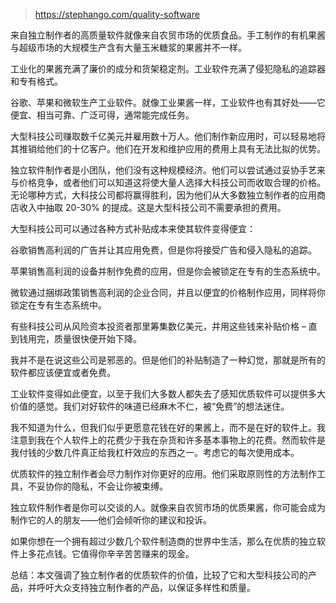 > https://stephango.com/quality-software

来自独立制作者的高质量软件就像来自农贸市场的优质食品。手工制作的有机果酱与超级市场的大规模生产含有大量玉米糖浆的果酱并不一样。

工业化的果酱充满了廉价的成分和货架稳定剂。工业软件充满了侵犯隐私的追踪器和专有格式。

谷歌、苹果和微软生产工业软件。就像工业果酱一样，工业软件也有其好处——它便宜、相当可靠、广泛可得，通常能完成任务。

大型科技公司赚取数千亿美元并雇用数十万人。他们制作新应用时，可以轻易地将其推销给他们的十亿客户。他们在开发和维护应用的费用上具有无法比拟的优势。

独立软件制作者是小团队，他们没有这种规模经济。他们可以尝试通过妥协手艺来与价格竞争，或者他们可以知道这将使大量人选择大科技公司而收取合理的价格。无论哪种方式，大科技公司都将赢得胜利，因为他们从大多数独立制作者的应用商店收入中抽取 20-30% 的提成。这是大型科技公司不需要承担的费用。

大型科技公司可以通过各种方式补贴成本来使其软件变得便宜：

谷歌销售高利润的广告并让其应用免费，但是你将接受广告和侵入隐私的追踪。

苹果销售高利润的设备并制作免费的应用，但是你会被锁定在专有的生态系统中。

微软通过捆绑政策销售高利润的企业合同，并且以便宜的价格制作应用，同样将你锁定在专有生态系统中。

有些科技公司从风险资本投资者那里筹集数亿美元，并用这些钱来补贴价格 – 直到钱用完，质量很快便开始下降。

我并不是在说这些公司是邪恶的。但是他们的补贴制造了一种幻觉，那就是所有的软件都应该便宜或者免费。

工业软件变得如此便宜，以至于我们大多数人都失去了感知优质软件可以提供多大价值的感觉。我们对好软件的味道已经麻木不仁，被“免费”的想法迷住。

我不知道为什么，但我们似乎更愿意花钱在好的果酱上，而不是在好的软件上。我注意到我在个人软件上的花费少于我在杂货和许多基本事物上的花费。然而软件是我付钱的少数几件真正给我杠杆效应的东西之一。考虑它的每次使用成本。

优质软件的独立制作者会尽力制作对你更好的应用。他们采取原则性的方法制作工具，不妥协你的隐私，不会让你被束缚。

独立软件制作者是你可以交谈的人。就像来自农贸市场的优质果酱，你可能会成为制作它的人的朋友——他们会倾听你的建议和投诉。

如果你想在一个拥有超过少数几个软件制造商的世界中生活，那么在优质的独立软件上多花点钱。它值得你辛辛苦苦赚来的现金。

总结：本文强调了独立制作者的优质软件的价值，比较了它和大型科技公司的产品，并呼吁大众支持独立制作者的产品，以保证多样性和质量。

